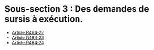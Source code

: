 # Sous-section 3 : Des demandes de sursis à exécution.

- [Article R464-22](article-r464-22.md)
- [Article R464-23](article-r464-23.md)
- [Article R464-24](article-r464-24.md)
